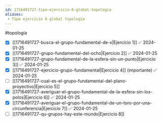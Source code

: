 ```yaml
---
id: 1716491727-tipo-ejercicio-6-global-topologia
aliases:
 - Tipo ejercicio 6 global topologia
---
```


#topología 

- [x] [[1716491727-busca-el-grupo-fundamental-de-x|Ejercicio 1]] ✅ 2024-01-25
- [x] [[1716491727-grupo-fundamental-del-ocho|Ejercicio 2]] ✅ 2024-01-25
- [x] [[1716491727-grupo-fundamental-de-la-esfera-sin-un-punto|Ejercicio 3]] ✅ 2024-01-25
- [x] [[1716491727-ejercicio-grupo-fundamental|Ejercicio 4]] (importante) ✅ 2024-01-25
- [ ] [[1716491727-cual-es-el-grupo-fundamental-del-plano-proyectivo|Ejercicio 5]]
- [x] [[1716491727-averiguar-el-grupo-fundamental-de-la-esfera-sin-los-polos|Ejercicio 6]] ✅ 2024-01-25
- [x] [[1716491727-averiguar-el-grupo-fundamental-de-un-toro-por-una-circunferencia|Ejercicio 7]] ✅ 2024-01-25
- [ ] [[1716491727-qu-grupos-hay-este-mundo|Ejercicio 8]]
